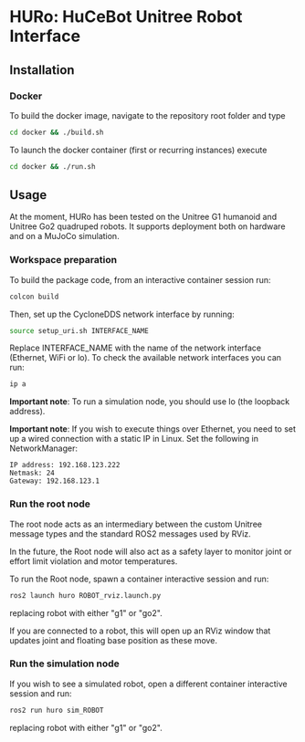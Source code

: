 # HURo: HuCeBot Unitree Robot Interface

## Installation

### Docker

To build the docker image, navigate to the repository root folder and type
```bash
cd docker && ./build.sh
```

To launch the docker container (first or recurring instances) execute
```bash
cd docker && ./run.sh
```

## Usage

At the moment, HURo has been tested on the Unitree G1 humanoid and Unitree Go2 quadruped robots. It supports deployment both on hardware and on a MuJoCo simulation.

### Workspace preparation

To build the package code, from an interactive container session run:

```bash
colcon build
```

Then, set up the CycloneDDS network interface by running:

```bash
source setup_uri.sh INTERFACE_NAME
```

Replace INTERFACE_NAME with the name of the network interface (Ethernet, WiFi or lo). To check the available network interfaces you can run:

```bash
ip a
```

**Important note**: To run a simulation node, you should use lo (the loopback address).

**Important note**: If you wish to execute things over Ethernet, you need to set up a wired connection with a static IP in Linux. Set the following in NetworkManager:

```
IP address: 192.168.123.222
Netmask: 24
Gateway: 192.168.123.1
```

### Run the root node

The root node acts as an intermediary between the custom Unitree message types and the standard ROS2 messages used by RViz.

In the future, the Root node will also act as a safety layer to monitor joint or effort limit violation and motor temperatures.

To run the Root node, spawn a container interactive session and run:

```bash
ros2 launch huro ROBOT_rviz.launch.py
```

replacing robot with either "g1" or "go2".

If you are connected to a robot, this will open up an RViz window that updates joint and floating base position as these move.

### Run the simulation node

If you wish to see a simulated robot, open a different container interactive session and run:

```bash
ros2 run huro sim_ROBOT
```

replacing robot with either "g1" or "go2".
